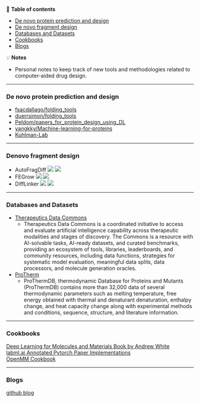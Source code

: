 📖 **Table of contents**
* [De novo protein prediction and design](#DenovoProtein)
* [De novo fragment design](#DenovoFragment)
* [Databases and Datasets](#DatabasesDatasets)
* [Cookbooks](#Cookbooks)
* [Blogs](#Blogs)

💡 **Notes**
- Personal notes to keep track of new tools and methodologies related to computer-aided drug design.

---
<a name="DenovoProtein"></a>
### De novo protein prediction and design
  - [fsacdallago/folding_tools](https://github.com/sacdallago/folding_tools)  
  - [duerrsimon/folding_tools](https://github.com/duerrsimon/folding_tools)
  - [Peldom/papers_for_protein_design_using_DL](https://github.com/Peldom/papers_for_protein_design_using_DL)
  - [yangkky/Machine-learning-for-proteins](https://github.com/yangkky/Machine-learning-for-proteins)
  - [Kuhlman-Lab](https://github.com/Kuhlman-Lab)
    
---- 
<a name="DenovoFragment"></a>
### Denovo fragment design
  - AutoFragDiff
  [![](https://img.shields.io/badge/-repo-gray)](https://github.com/keiserlab/autofragdiff)
  [![](https://img.shields.io/badge/DOI-10.1101%2F2022.05.17.492392-lightgrey)]([https://doi.org/10.1101/2022.05.17.492392](https://openreview.net/forum?id=E3HN48zjam))
  - FEGrow
  [![](https://img.shields.io/badge/-repo-gray)](https://github.com/cole-group/FEgrow)
  [![](https://img.shields.io/badge/DOI-10.1101%2F2022.05.17.492392-lightgrey)]([https://www.nature.com/articles/s42004-022-00754-9)
  - DiffLinker
  [![](https://img.shields.io/badge/-repo-gray)](https://github.com/igashov/DiffLinker)
  [![](https://img.shields.io/badge/DOI-10.1101%2F2022.05.17.492392-lightgrey)]([https://arxiv.org/abs/2210.05274)
  
---- 
<a name="DatabasesDatasets"></a>
### Databases and Datasets
- [Therapeutics Data Commons](https://tdcommons.ai/)
  - Therapeutics Data Commons is a coordinated initiative to access and evaluate artificial intelligence capability across therapeutic modalities and stages of discovery. The Commons is a resource with AI-solvable tasks, AI-ready datasets, and curated benchmarks, providing an ecosystem of tools, libraries, leaderboards, and community resources, including data functions, strategies for systematic model evaluation, meaningful data splits, data processors, and molecule generation oracles. 
- [ProTherm](https://web.iitm.ac.in/bioinfo2/prothermdb/)
  - ProThermDB, thermodynamic Database for Proteins and Mutants (ProThermDB) contains more than 32,000 data of several thermodynamic parameters such as melting temperature, free energy obtained with thermal and denaturant denaturation, enthalpy change, and heat capacity change along with experimental methods and conditions, sequence, structure, and literature information.

---- 
<a name="Cookbooks"></a>
### Cookbooks
  [Deep Learning for Molecules and Materials Book by Andrew White](https://dmol.pub/)  
  [labml.ai Annotated Pytorch Paper Implementations](https://nn.labml.ai/)  
  [OpenMM Cookbook](https://openmm.github.io/openmm-cookbook/dev/index.html)

---- 
<a name="Blogs"></a>
### Blogs
  [github blog](https://github.blog/)
